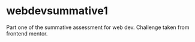 # webdevsummative1

Part one of the summative assessment for web dev. Challenge taken from frontend mentor.
